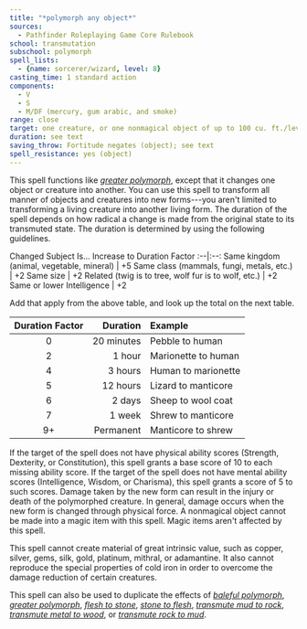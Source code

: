 ```yaml
---
title: "*polymorph any object*"
sources:
  - Pathfinder Roleplaying Game Core Rulebook
school: transmutation
subschool: polymorph
spell_lists:
  - {name: sorcerer/wizard, level: 8}
casting_time: 1 standard action
components:
  - V
  - S
  - M/DF (mercury, gum arabic, and smoke)
range: close
target: one creature, or one nonmagical object of up to 100 cu. ft./level
duration: see text
saving_throw: Fortitude negates (object); see text
spell_resistance: yes (object)
---
```


This spell functions like [*greater polymorph*](/spells/greater-polymorph/), except that it changes one object or creature into another. You can use this spell to transform all manner of objects and creatures into new forms---you aren't limited to transforming a living creature into another living form. The duration of the spell depends on how radical a change is made from the original state to its transmuted state. The duration is determined by using the following guidelines.

Changed Subject Is... Increase to Duration Factor
:--|:--:
Same kingdom (animal, vegetable, mineral) | +5
Same class (mammals, fungi, metals, etc.) | +2
Same size | +2
Related (twig is to tree, wolf fur is to wolf, etc.) | +2
Same or lower Intelligence | +2

Add that apply from the above table, and look up the total on the next table.

Duration Factor | Duration | Example
:--:|--:|:--
0 | 20 minutes | Pebble to human
2 | 1 hour | Marionette to human
4 | 3 hours | Human to marionette
5 | 12 hours | Lizard to manticore
6 | 2 days | Sheep to wool coat
7 | 1 week | Shrew to manticore
9+ | Permanent | Manticore to shrew

If the target of the spell does not have physical ability scores (Strength, Dexterity, or Constitution), this spell grants a base score of 10 to each missing ability score. If the target of the spell does not have mental ability scores (Intelligence, Wisdom, or Charisma), this spell grants a score of 5 to such scores. Damage taken by the new form can result in the injury or death of the polymorphed creature. In general, damage occurs when the new form is changed through physical force. A nonmagical object cannot be made into a magic item with this spell. Magic items aren't affected by this spell.

This spell cannot create material of great intrinsic value, such as copper, silver, gems, silk, gold, platinum, mithral, or adamantine. It also cannot reproduce the special properties of cold iron in order to overcome the damage reduction of certain creatures.

This spell can also be used to duplicate the effects of [*baleful polymorph*](/spells/baleful-polymorph/), [*greater polymorph*](/spells/greater-polymorph/), [*flesh to stone*](/spells/flesh-to-stone/), [*stone to flesh*](/spells/stone-to-flesh/), [*transmute mud to rock*](/spells/transmute-mud-to-rock/), [*transmute metal to wood*](/spells/transmute-metal-to-wood/), or [*transmute rock to mud*](/spells/transmute-rock-to-mud/).

